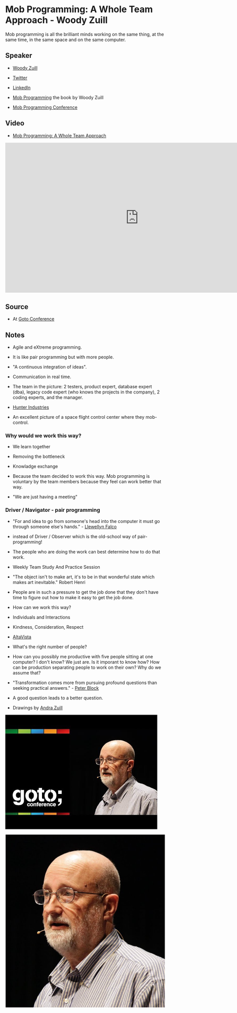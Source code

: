 # Mob Programming: A Whole Team Approach - Woody Zuill

Mob programming is all the brilliant minds working on the same thing, at the same time, in the same space and on the
same computer.

## Speaker

* [Woody Zuill](https://woodyzuill.com/)
* [Twitter](https://twitter.com/WoodyZuill)
* [LinkedIn](https://www.linkedin.com/in/woodyzuill/)

* [Mob Programming](https://leanpub.com/mobprogramming) the book by Woody Zuill
* [Mob Programming Conference](https://mobprogramming.org/)

## Video

* [Mob Programming: A Whole Team Approach](https://www.youtube.com/watch?v=SHOVVnRB4h0)

<iframe width="840" height="472" src="https://www.youtube.com/embed/SHOVVnRB4h0"
frameborder="0"
allow="accelerometer; autoplay; encrypted-media; gyroscope; picture-in-picture"
allowfullscreen>
</iframe>

## Source

* At [Goto Conference](http://gotocon.com/)

## Notes

* Agile and eXtreme programming.
* It is like pair programming but with more people.
* "A continuous integration of ideas".
* Communication in real time.
* The team in the picture: 2 testers, product expert, database expert (dba), legacy code expert (who knows the projects in the company), 2 coding experts, and the manager.
* [Hunter Industries](https://www.hunterindustries.com/)

* An excellent picture of a space flight control center where they mob-control.


### Why would we work this way?

* We learn together
* Removing the bottleneck
* Knowladge exchange
* Because the team decided to work this way.  Mob programming is voluntary by the team members because they feel can work better that way.

* "We are just having a meeting"

### Driver / Navigator - pair programming

* "For and idea to go from someone's head into the computer it must go through someone else's hands." - [Llewellyn Falco](https://twitter.com/llewellynfalco)

* instead of Driver / Observer which is the old-school way of pair-programming!



* The people who are doing the work can best determine how to do that work.

* Weekly Team Study And Practice Session

* "The object isn't to make art, it's to be in that wonderful state which makes art inevitable." Robert Henri

* People are in such a pressure to get the job done that they don't have time to figure out how to make it easy to get the job done.


* How can we work this way?
* Individuals and Interactions
* Kindness, Consideration, Respect


* [AltaVista](https://en.wikipedia.org/wiki/AltaVista)


* What's the right number of people?
* How can you possibly me productive with five people sitting at one computer? I don't know? We just are. Is it imporant to know how? How can be production separating people to work on their own? Why do we assume that?

* "Transformation comes more from pursuing profound questions than seeking practical answers." - [Peter Block](http://www.peterblock.com/)
* A good question leads to a better question.


* Drawings by [Andra Zuill](https://www.andreazuill.org/)



![](assets/img/l/mob-programming-a-whole-team-approach.jpg)

![](assets/img/p/woody_zuill.png)


